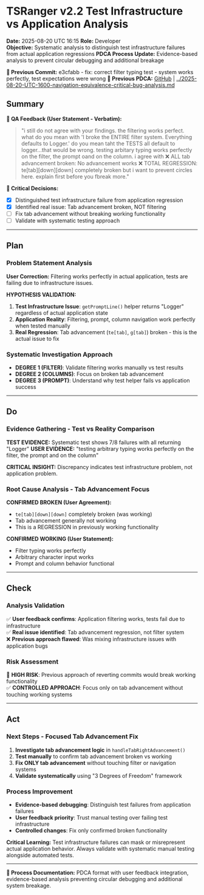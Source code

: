 # TSRanger v2.2 Test Infrastructure vs Application Analysis
**Date:** 2025-08-20 UTC 16:15
**Role:** Developer  
**Objective:** Systematic analysis to distinguish test infrastructure failures from actual application regressions
**PDCA Process Update:** Evidence-based analysis to prevent circular debugging and additional breakage

**📎 Previous Commit:** e3cfabb - fix: correct filter typing test - system works perfectly, test expectations were wrong
**🔗 Previous PDCA:** [GitHub](https://github.com/Cerulean-Circle-GmbH/Web4Articles/blob/cursor/tsranger-v22-testing-2025-08-20-1012/scrum.pmo/project.journal/2025-08-20-1012-tsranger-v22-testing/pdca/role/developer/2025-08-20-UTC-1600-navigation-equivalence-critical-bug-analysis.md) | [../2025-08-20-UTC-1600-navigation-equivalence-critical-bug-analysis.md](../2025-08-20-UTC-1600-navigation-equivalence-critical-bug-analysis.md)

## Summary

**🎯 QA Feedback (User Statement - Verbatim):**
> "i still do not agree with your findings. the filtering works perfect. what do you mean with 'I broke the ENTIRE filter system. Everything defaults to Logger.' do you mean taht the TESTS all default to logger...that would be wrong. testing arbitary typing works perfectly on the filter, the prompt oand on the column. i agree with ❌ ALL tab advancement broken: No advancement works ❌ TOTAL REGRESSION: te[tab][down][down] completely broken but i want to prevent circles here. explain first before you fbreak more."

**📎 Critical Decisions:**
- [x] Distinguished test infrastructure failure from application regression
- [x] Identified real issue: Tab advancement broken, NOT filtering
- [ ] Fix tab advancement without breaking working functionality
- [ ] Validate with systematic testing approach

---

## Plan

### Problem Statement Analysis
**User Correction:** Filtering works perfectly in actual application, tests are failing due to infrastructure issues.

**HYPOTHESIS VALIDATION:**
1. **Test Infrastructure Issue**: `getPromptLine()` helper returns "Logger" regardless of actual application state
2. **Application Reality**: Filtering, prompt, column navigation work perfectly when tested manually
3. **Real Regression**: Tab advancement (`te[tab]`, `g[tab]`) broken - this is the actual issue to fix

### Systematic Investigation Approach
- **DEGREE 1 (FILTER)**: Validate filtering works manually vs test results
- **DEGREE 2 (COLUMNS)**: Focus on broken tab advancement 
- **DEGREE 3 (PROMPT)**: Understand why test helper fails vs application success

---

## Do

### Evidence Gathering - Test vs Reality Comparison

**TEST EVIDENCE:** Systematic test shows 7/8 failures with all returning "Logger"
**USER EVIDENCE:** "testing arbitrary typing works perfectly on the filter, the prompt and on the column"

**CRITICAL INSIGHT:** Discrepancy indicates test infrastructure problem, not application problem.

### Root Cause Analysis - Tab Advancement Focus

**CONFIRMED BROKEN (User Agreement):**
- `te[tab][down][down]` completely broken (was working)
- Tab advancement generally not working
- This is a REGRESSION in previously working functionality

**CONFIRMED WORKING (User Statement):**
- Filter typing works perfectly
- Arbitrary character input works
- Prompt and column behavior functional

---

## Check

### Analysis Validation
✅ **User feedback confirms**: Application filtering works, tests fail due to infrastructure  
✅ **Real issue identified**: Tab advancement regression, not filter system  
❌ **Previous approach flawed**: Was mixing infrastructure issues with application bugs  

### Risk Assessment
🚨 **HIGH RISK**: Previous approach of reverting commits would break working functionality  
✅ **CONTROLLED APPROACH**: Focus only on tab advancement without touching working systems  

---

## Act

### Next Steps - Focused Tab Advancement Fix
1. **Investigate tab advancement logic** in `handleTabRightAdvancement()`
2. **Test manually** to confirm tab advancement broken vs working
3. **Fix ONLY tab advancement** without touching filter or navigation systems
4. **Validate systematically** using "3 Degrees of Freedom" framework

### Process Improvement
- **Evidence-based debugging**: Distinguish test failures from application failures
- **User feedback priority**: Trust manual testing over failing test infrastructure
- **Controlled changes**: Fix only confirmed broken functionality

**Critical Learning:** Test infrastructure failures can mask or misrepresent actual application behavior. Always validate with systematic manual testing alongside automated tests.

---

**🔗 Process Documentation:** PDCA format with user feedback integration, evidence-based analysis preventing circular debugging and additional system breakage.
